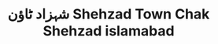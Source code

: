 ---
title: "شہزاد ٹاؤن Shehzad Town Chak Shehzad islamabad"
url: /islamabad/shhzd-ttw-n-shehzad-town-chak-shehzad-islamabad/
shop: supermarket
---